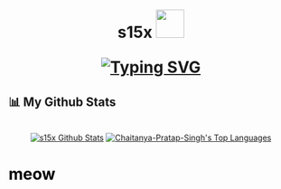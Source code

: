 <h1 align="center"><b>s15x </b><img src="https://media.discordapp.net/attachments/662342214348701755/1042162262389039246/s15newpfpwhite.png?width=676&height=300" width="50"</h1>
  
<p align="center">
<a href="https://git.io/typing-svg"><img src="https://readme-typing-svg.herokuapp.com?font=Fira+Code&weight=700&size=30&duration=6000&pause=1000&color=FFFFFF&width=435&lines=_______________________" alt="Typing SVG" /></a>
  </p>

## 📊 My Github Stats
  <p align="center">
  <br/>
    <a href="https://github.com/s15x/github-readme-stats"><img alt="s15x Github Stats" src="https://github-readme-stats.vercel.app/api?username=s15x&show_icons=true&count_private=true&theme=react&hide_border=true&bg_color=0D1117" /></a>
  <a href="https://github.com/Chaitanya-Pratap-Singh/github-readme-stats"><img alt="Chaitanya-Pratap-Singh's Top Languages" src="https://github-readme-stats.vercel.app/api/top-langs/?username=s15x&langs_count=8&count_private=true&layout=compact&theme=react&hide_border=true&bg_color=0D1117" /></a>
  <br/>
</p>

 <h1 style='color: #000'>meow</h1>
